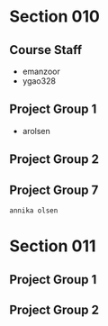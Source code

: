 # Section 010

## Course Staff

   * emanzoor
   * ygao328

## Project Group 1

   * arolsen

## Project Group 2

## Project Group 7
	annika olsen
# Section 011

## Project Group 1

## Project Group 2
